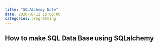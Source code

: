 ```yaml
---
title: "SQLAlchemy Note"
date: 2020-05-12 15:00:00
categories: programming
---
```


How to make SQL Data Base using SQLalchemy
- 
